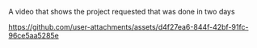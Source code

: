 A video that shows the project requested that was done in two days 

https://github.com/user-attachments/assets/d4f27ea6-844f-42bf-91fc-96ce5aa5285e

